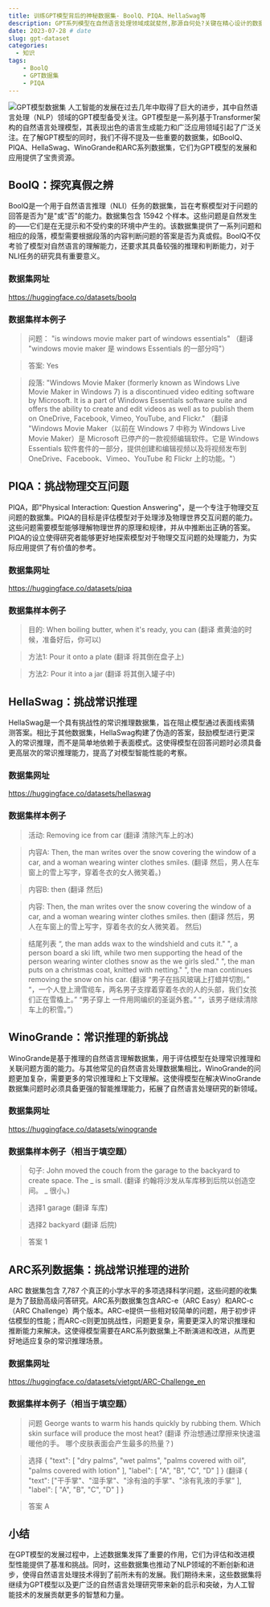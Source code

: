 ```yaml
---
title: 训练GPT模型背后的神秘数据集- BoolQ、PIQA、HellaSwag等
description: GPT系列模型在自然语言处理领域成就斐然,那源自何处?关键在精心设计的数据集的训练。
date: 2023-07-28 # date
slug: gpt-dataset
categories:
  - 知识
tags:
    - BoolQ
    - GPT数据集
    - PIQA
---
```

![GPT模型数据集](https://freeaitool.com/wp-content/uploads/2023/07/image-1690500639862.jpg)
人工智能的发展在过去几年中取得了巨大的进步，其中自然语言处理（NLP）领域的GPT模型备受关注。GPT模型是一系列基于Transformer架构的自然语言处理模型，其表现出色的语言生成能力和广泛应用领域引起了广泛关注。在了解GPT模型的同时，我们不得不提及一些重要的数据集，如BoolQ、PIQA、HellaSwag、WinoGrande和ARC系列数据集，它们为GPT模型的发展和应用提供了宝贵资源。
<!-- more -->

## BoolQ：探究真假之辨
BoolQ是一个用于自然语言推理（NLI）任务的数据集，旨在考察模型对于问题的回答是否为"是"或"否"的能力。数据集包含 15942 个样本。这些问题是自然发生的——它们是在无提示和不受约束的环境中产生的。该数据集提供了一系列问题和相应的段落，模型需要根据段落的内容判断问题的答案是否为真或假。BoolQ不仅考验了模型对自然语言的理解能力，还要求其具备较强的推理和判断能力，对于NLI任务的研究具有重要意义。

### 数据集网址
https://huggingface.co/datasets/boolq

### 数据集样本例子
> 问题：
"is windows movie maker part of windows essentials"
（翻译 "windows movie maker 是 windows Essentials 的一部分吗"）

> 答案:
Yes

>段落:
"Windows Movie Maker (formerly known as Windows Live Movie Maker in Windows 7) is a discontinued video editing software by Microsoft. It is a part of Windows Essentials software suite and offers the ability to create and edit videos as well as to publish them on OneDrive, Facebook, Vimeo, YouTube, and Flickr."
（翻译 "Windows Movie Maker（以前在 Windows 7 中称为 Windows Live Movie Maker）是 Microsoft 已停产的一款视频编辑软件。它是 Windows Essentials 软件套件的一部分，提供创建和编辑视频以及将视频发布到 OneDrive、Facebook、Vimeo、YouTube 和 Flickr 上的功能。"）

## PIQA：挑战物理交互问题
PIQA，即"Physical Interaction: Question Answering"，是一个专注于物理交互问题的数据集。PIQA的目标是评估模型对于处理涉及物理世界交互问题的能力。这些问题需要模型能够理解物理世界的原理和规律，并从中推断出正确的答案。PIQA的设立使得研究者能够更好地探索模型对于物理交互问题的处理能力，为实际应用提供了有价值的参考。

### 数据集网址
https://huggingface.co/datasets/piqa

### 数据集样本例子
> 目的:
When boiling butter, when it's ready, you can
(翻译 煮黄油的时候，准备好后，你可以)

>方法1:
Pour it onto a plate
(翻译 将其倒在盘子上)

> 方法2:
Pour it into a jar
(翻译 将其倒入罐子中)

## HellaSwag：挑战常识推理
HellaSwag是一个具有挑战性的常识推理数据集，旨在阻止模型通过表面线索猜测答案。相比于其他数据集，HellaSwag构建了伪造的答案，鼓励模型进行更深入的常识推理，而不是简单地依赖于表面模式。这使得模型在回答问题时必须具备更高层次的常识推理能力，提高了对模型智能性能的考察。

### 数据集网址
https://huggingface.co/datasets/hellaswag

### 数据集样本例子
> 活动:
Removing ice from car
(翻译 清除汽车上的冰)

>内容A:
Then, the man writes over the snow covering the window of a car, and a woman wearing winter clothes smiles.
(翻译 然后，男人在车窗上的雪上写字，穿着冬衣的女人微笑着。)

> 内容B:
then
(翻译 然后)

> 内容:
Then, the man writes over the snow covering the window of a car, and a woman wearing winter clothes smiles. then
(翻译 然后，男人在车窗上的雪上写字，穿着冬衣的女人微笑着。 然后)

> 结尾列表
“, the man adds wax to the windshield and cuts it."
", a person board a ski lift, while two men supporting the head of the person wearing winter clothes snow as the we girls sled."
", the man puts on a christmas coat, knitted with netting."
", the man continues removing the snow on his car.
(翻译 “男子在挡风玻璃上打蜡并切割。”
“，一个人登上滑雪缆车，两名男子支撑着穿着冬衣的人的头部，我们女孩们正在雪橇上。”
“男子穿上 一件用网编织的圣诞外套。”
“，该男子继续清除车上的积雪。”）


## WinoGrande：常识推理的新挑战
WinoGrande是基于推理的自然语言理解数据集，用于评估模型在处理常识推理和关联问题方面的能力。与其他常见的自然语言处理数据集相比，WinoGrande的问题更加复杂，需要更多的常识推理和上下文理解。这使得模型在解决WinoGrande数据集问题时必须具备更强的智能推理能力，拓展了自然语言处理研究的新领域。

### 数据集网址
https://huggingface.co/datasets/winogrande

### 数据集样本例子（相当于填空题）
> 句子:
John moved the couch from the garage to the backyard to create space. The _ is small.
(翻译 约翰将沙发从车库移到后院以创造空间。 _ 很小。)

> 选择1
garage
(翻译 车库)

> 选择2
backyard
(翻译 后院)

> 答案
1

## ARC系列数据集：挑战常识推理的进阶
ARC 数据集包含 7,787 个真正的小学水平的多项选择科学问题，这些问题的收集是为了鼓励高级问答研究。ARC系列数据集包含ARC-e（ARC Easy）和ARC-c（ARC Challenge）两个版本。ARC-e提供一些相对较简单的问题，用于初步评估模型的性能；而ARC-c则更加挑战性，问题更复杂，需要更深入的常识推理和推断能力来解决。这使得模型需要在ARC系列数据集上不断演进和改进，从而更好地适应复杂的常识推理场景。

### 数据集网址
https://huggingface.co/datasets/vietgpt/ARC-Challenge_en

### 数据集样本例子（相当于填空题）
> 问题
George wants to warm his hands quickly by rubbing them. Which skin surface will produce the most heat?
(翻译 乔治想通过摩擦来快速温暖他的手。 哪个皮肤表面会产生最多的热量？)

>选择
{ "text": [ "dry palms", "wet palms", "palms covered with oil", "palms covered with lotion" ], "label": [ "A", "B", "C", "D" ] }
(翻译 { "text": ["干手掌"、"湿手掌"、"涂有油的手掌"、"涂有乳液的手掌" ], "label": [ "A", "B", "C", "D" ] }

>答案
A

## 小结
在GPT模型的发展过程中，上述数据集发挥了重要的作用，它们为评估和改进模型性能提供了基准和挑战。同时，这些数据集也推动了NLP领域的不断创新和进步，使得自然语言处理技术得到了前所未有的发展。我们期待未来，这些数据集将继续为GPT模型以及更广泛的自然语言处理研究带来新的启示和突破，为人工智能技术的发展贡献更多的智慧和力量。
